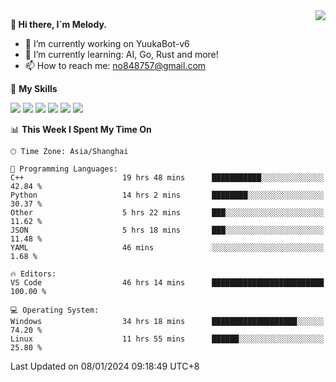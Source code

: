 <a href="#">
  <img align="right" src="https://github-readme-stats.vercel.app/api?username=melodyyuuka&count_private=true&show_icons=true" />
</a>

**👋 Hi there, I`m Melody.**

- 🔭 I’m currently working on YuukaBot-v6
- 🌱 I’m currently learning: AI, Go, Rust and more!
- 📫 How to reach me: no848757@gmail.com

🌟 **My Skills** 

![](https://img.shields.io/badge/-Python-3e74a2?style=flat-square&logo=Python&logoColor=fff)
![](https://img.shields.io/badge/-Java-007396?style=flat-square&logo=OpenJDK&logoColor=fff)
![](https://img.shields.io/badge/-Node.js-339933?style=flat-square&logo=Node.js&logoColor=fff)
![](https://img.shields.io/badge/-Git-f05032?style=flat-square&logo=git&logoColor=fff)
![](https://img.shields.io/badge/-PostgreSQL-4169e1?style=flat-square&logo=PostgreSQL&logoColor=fff)
![](https://img.shields.io/badge/-VSCode-007acc?style=flat-square&logo=Visual-Studio-Code&logoColor=fff)


<!--START_SECTION:waka-->
📊 **This Week I Spent My Time On** 

```text
🕑︎ Time Zone: Asia/Shanghai

💬 Programming Languages: 
C++                      19 hrs 48 mins      ███████████░░░░░░░░░░░░░░   42.84 % 
Python                   14 hrs 2 mins       ████████░░░░░░░░░░░░░░░░░   30.37 % 
Other                    5 hrs 22 mins       ███░░░░░░░░░░░░░░░░░░░░░░   11.62 % 
JSON                     5 hrs 18 mins       ███░░░░░░░░░░░░░░░░░░░░░░   11.48 % 
YAML                     46 mins             ░░░░░░░░░░░░░░░░░░░░░░░░░    1.68 % 

🔥 Editors: 
VS Code                  46 hrs 14 mins      █████████████████████████   100.00 % 

💻 Operating System: 
Windows                  34 hrs 18 mins      ███████████████████░░░░░░   74.20 % 
Linux                    11 hrs 55 mins      ██████░░░░░░░░░░░░░░░░░░░   25.80 % 
```


 Last Updated on 08/01/2024 09:18:49 UTC+8
<!--END_SECTION:waka-->
